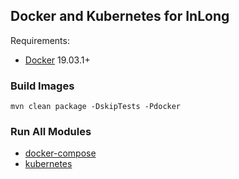 ## Docker and Kubernetes for InLong

Requirements:
- [Docker](https://docs.docker.com/engine/install/) 19.03.1+

### Build Images
```
mvn clean package -DskipTests -Pdocker
```

### Run All Modules

- [docker-compose](docker-compose/README.md)
- [kubernetes](kubernetes/README.md)

